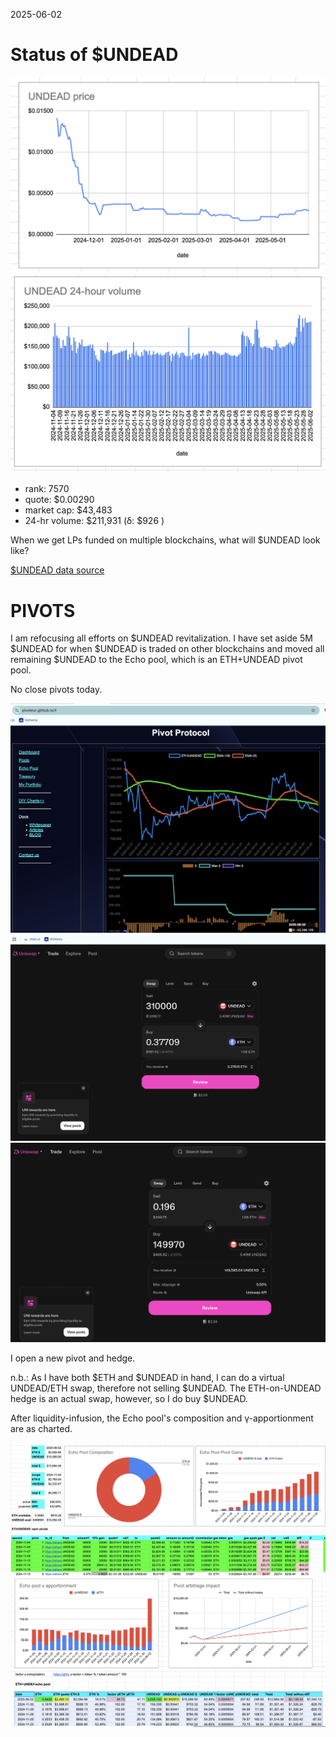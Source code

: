 2025-06-02 

# Status of $UNDEAD 

![$UNDEAD rank](imgs/01a-rank.png) 
![$UNDEAD quote](imgs/01b-quote.png) 
![$UNDEAD market captalization](imgs/01c-cap.png) 
![$UNDEAD 24-hour volume](imgs/01d-vol.png) 

* rank: 7570 
* quote: $0.00290 
* market cap: $43,483 
* 24-hr volume: $211,931 (δ: $926 ) 

When we get LPs funded on multiple blockchains, what will $UNDEAD look like? 

[$UNDEAD data source](https://www.coingecko.com/en/coins/undead-blocks) 

# PIVOTS

I am refocusing all efforts on $UNDEAD revitalization. I have set aside 5M $UNDEAD for when $UNDEAD is traded on other blockchains and moved all remaining $UNDEAD to the Echo pool, which is an ETH+UNDEAD pivot pool.

No close pivots today.

![Negative δ](imgs/02a-neg.png)
![Open virtual UNDEAD-on-ETH pivot](imgs/02b-open-undead-pivot.png)
![Open ETH-on-UNDEAD hedge](imgs/02c-open-eth-hedge.png)

I open a new pivot and hedge.

n.b.: As I have both $ETH and $UNDEAD in hand, I can do a virtual UNDEAD/ETH swap, therefore not selling $UNDEAD. The ETH-on-UNDEAD hedge is an actual swap, however, so I do buy $UNDEAD.

After liquidity-infusion, the Echo pool's composition and γ-apportionment are as charted. 

![Echo Pool composition](imgs/03a-comp.png)
![Echo Pool γ-apportionment](imgs/03b-apport.png)
